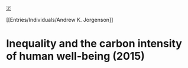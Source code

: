 [🇿](zotero://select/library/items/44NN7RCF)

[[Entries/Individuals/Andrew K. Jorgenson]] 
# Inequality and the carbon intensity of human well-being (2015)

